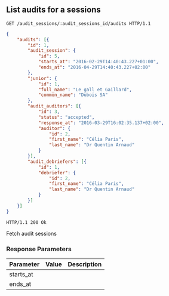 ## List audits for a sessions

```http
GET /audit_sessions/:audit_sessions_id/audits HTTP/1.1
```

```json
{
    "audits": [{
        "id": 1,
        "audit_session": {
            "id": 5,
            "starts_at": "2016-02-29T14:40:43.227+01:00",
            "ends_at": "2016-04-29T14:40:43.227+02:00"
        },
        "junior": {
            "id": 1,
            "full_name": "Le gall et Gaillard",
            "common_name": "Dubois SA"
        },
        "audit_auditors": [{
            "id": 3,
            "status": "accepted",
            "response_at": "2016-03-29T16:02:35.137+02:00",
            "auditor": {
                "id": 2,
                "first_name": "Célia Paris",
                "last_name": "Dr Quentin Arnaud"
            }
        }],
        "audit_debriefers": [{
            "id": 1,
            "debriefer": {
                "id": 2,
                "first_name": "Célia Paris",
                "last_name": "Dr Quentin Arnaud"
            }
        }]
    }]
}

```

```http
HTTP/1.1 200 Ok
```

Fetch audit sessions

### Response Parameters

Parameter           |  Value | Description
------------------- | ------ | ------
starts_at           | |
ends_at             | |
